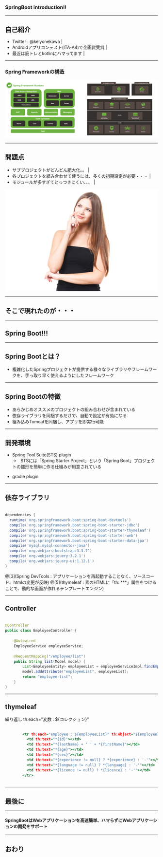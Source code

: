 ### SpringBoot introduction!!



---
## 自己紹介

- Twitter : @keiyonekawa |
- Androidアプリコンテスト(ITA-A4)で企画賞受賞 |
- 最近は筋トレとkotlinにハマってます |


---
### Spring Frameworkの構造

![springframework](spring.png)



---
## 問題点

- サブプロジェクトがどんどん肥大化。。 |
- 各プロジェクトを組み合わせて使うには、多くの初期設定が必要・・・ |
- モジュールが多すぎてとっつきにくい、、、 |

![image](DI_IMG_5788_TP_V.jpg)



---

## そこで現れたのが・・・

---

## Spring Boot!!!

---

## Spring Bootとは？

- 複雑化したSpringプロジェクトが提供する様々なライブラリやフレームワークを、手っ取り早く使えるようにしたフレームワーク

---

## Spring Bootの特徴

- あらかじめオススメのプロジェクトの組み合わせが含まれている 
- 依存ライブラリを同梱するだけで、自動で設定が有効になる 
- 組み込みTomcatを同梱し、アプリを即実行可能 

---

## 開発環境

- Spring Tool Suite(STS) plugin <br>
→　STSには「Spring Starter Project」という「Spring Boot」プロジェクトの雛形を簡単に作る仕組みが用意されている

- gradle plugin

---

## 依存ライブラリ

```build.gradle

dependencies {
  runtime('org.springframework.boot:spring-boot-devtools') 
  compile('org.springframework.boot:spring-boot-starter-jdbc')
  compile('org.springframework.boot:spring-boot-starter-thymeleaf')
  compile('org.springframework.boot:spring-boot-starter-web')
  compile('org.springframework.boot:spring-boot-starter-data-jpa')
  compile('mysql:mysql-connector-java')
  compile('org.webjars:bootstrap:3.3.7')
  compile('org.webjars:jquery:3.2.1')
  compile('org.webjars:jquery-ui:1.12.1')
}

```

@[3](Spring DevTools : アプリケーションを再起動することなく、ソースコード、htmlの変更が反映)
@[5](thymeleaf : 素のHTMLに「th: ***」属性をつけることで、動的な画面が作れるテンプレートエンジン)

---

## Controller

```EmployeeController.java

@Controller
public class EmployeeController {

    @Autowired
    EmployeeService employeeService;
    
    @RequestMapping("/employee/list")
    public String list(Model model) {
        List<EmployeeEntity> employeeList = employeeServiceImpl.findEmployee();
        model.addAttribute("employeeList", employeeList);
        return "employee-list";
    }
}
```

---

## thymeleaf

繰り返し
th:each="変数 : ${コレクション}"

``` employee-list.html

        <tr th:each="employee : ${employeeList}" th:object="${employee}">
          <td th:text="*{id}"></td>
          <td th:text="*{lastName} + ' ' + *{firstName}"></td>
          <td th:text="*{age}"></td>
          <td th:text="*{sex}"></td>
          <td th:text="*{experience != null} ? *{experience} : '-'"></td>
          <td th:text="*{language != null} ? *{language} : '-'"></td>
          <td th:text="*{licence != null} ? *{licence} : '-'"></td>
        </tr>
        
```

--- 

## 最後に


---

#### SpringBootはWebアプリケーションを高速簡単、ハマらずにWebアプリケーションの開発をサポート


---

## おわり







